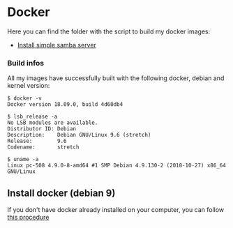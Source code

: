# Docker
Here you can find the folder with the script to build my docker images:

- [Install simple samba server](/samba/README.md)


### Build infos
All my images have successfully built with the following docker, debian and kernel version:

    $ docker -v
    Docker version 18.09.0, build 4d60db4

    $ lsb_release -a
    No LSB modules are available.
    Distributor ID: Debian
    Description:    Debian GNU/Linux 9.6 (stretch)
    Release:        9.6
    Codename:       stretch

    $ uname -a
    Linux pc-508 4.9.0-8-amd64 #1 SMP Debian 4.9.130-2 (2018-10-27) x86_64 GNU/Linux

## Install docker (debian 9)
If you don't have docker already installed on your computer, you can follow [this procedure](/INSTALL.md)

